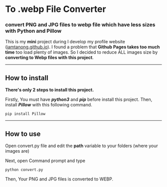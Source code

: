 # To .webp File Converter

### convert PNG and JPG files to webp file which have less sizes with Python and Pillow

This is my **mini** project during I develop my profile website ([iamtanong.github.io](https://github.com/iamtanong/iamtanong.github.io)). I found a problem that **Github Pages takes too much time** too load plenty of images. So I decided to reduce ALL images size by **converting to Webp files with this project**.

---

## How to install

**There's only 2 steps to install this project.**

Firstly, You must have **_python3_** and **_pip_** before install this project.
Then, install **_Pillow_** with this following command.

    pip install Pillow

---

## How to use

Open convert.py file and edit the **path** variable to your folders (where your images are)

Next, open Command prompt and type

    python convert.py

Then, Your PNG and JPG files is converted to WEBP.
